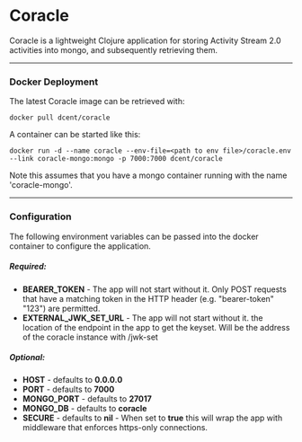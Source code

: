 # Coracle

Coracle is a lightweight Clojure application for storing Activity Stream 2.0 activities into mongo, and subsequently retrieving them.


----------------------
### Docker Deployment

The latest Coracle image can be retrieved with:

    docker pull dcent/coracle

A container can be started like this:

    docker run -d --name coracle --env-file=<path to env file>/coracle.env --link coracle-mongo:mongo -p 7000:7000 dcent/coracle

Note this assumes that you have a mongo container running with the name 'coracle-mongo'.


----------------------
### Configuration

The following environment variables can be passed into the docker container to configure the application.

##### Required:

- **BEARER_TOKEN** -  The app will not start without it. Only POST requests that have a matching token in the HTTP header (e.g. "bearer-token" "123") are permitted.
- **EXTERNAL_JWK_SET_URL** - The app will not start without it. the location of the endpoint in the app to get the keyset. Will be the address of the coracle instance with /jwk-set
   
##### Optional:

- **HOST** - defaults to **0.0.0.0**
- **PORT** - defaults to **7000**
- **MONGO_PORT** - defaults to **27017**
- **MONGO_DB** - defaults to **coracle**
- **SECURE** - defaults to **nil** - When set to **true** this will wrap the app with middleware that enforces https-only connections.
